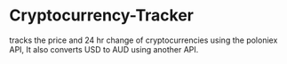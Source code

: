# Cryptocurrency-Tracker
tracks the price and 24 hr change of cryptocurrencies using the poloniex API, 
It also converts USD to AUD using another API.
